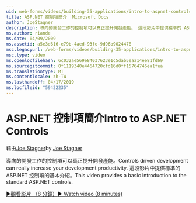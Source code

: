 ```yaml
---
uid: web-forms/videos/building-35-applications/intro-to-aspnet-controls
title: ASP.NET 控制項簡介 |Microsoft Docs
author: JoeStagner
description: 導向的開發工作的控制項可以真正提升開發產能。 這段影片中提供標準的 ASP.NET 控制項的基本介紹。
ms.author: riande
ms.date: 04/09/2009
ms.assetid: a5e3d616-e79b-4aed-93fe-9d96b9024478
msc.legacyurl: /web-forms/videos/building-35-applications/intro-to-aspnet-controls
msc.type: video
ms.openlocfilehash: 6c032ae569e84037623e1c5dab5eaa14ee81fd69
ms.sourcegitcommit: 0f1119340e4464720cfd16d0ff15764746ea1fea
ms.translationtype: MT
ms.contentlocale: zh-TW
ms.lasthandoff: 04/17/2019
ms.locfileid: "59422235"
---
```

# <a name="intro-to-aspnet-controls"></a><span data-ttu-id="5fce3-104">ASP.NET 控制項簡介</span><span class="sxs-lookup"><span data-stu-id="5fce3-104">Intro to ASP.NET Controls</span></span>

<span data-ttu-id="5fce3-105">藉由[Joe Stagner](https://github.com/JoeStagner)</span><span class="sxs-lookup"><span data-stu-id="5fce3-105">by [Joe Stagner](https://github.com/JoeStagner)</span></span>

<span data-ttu-id="5fce3-106">導向的開發工作的控制項可以真正提升開發產能。</span><span class="sxs-lookup"><span data-stu-id="5fce3-106">Controls driven development can really increase your development productivity.</span></span> <span data-ttu-id="5fce3-107">這段影片中提供標準的 ASP.NET 控制項的基本介紹。</span><span class="sxs-lookup"><span data-stu-id="5fce3-107">This video provides a basic introduction to the standard ASP.NET controls.</span></span>

[<span data-ttu-id="5fce3-108">&#9654;觀看影片 （8 分鐘）</span><span class="sxs-lookup"><span data-stu-id="5fce3-108">&#9654; Watch video (8 minutes)</span></span>](https://channel9.msdn.com/Blogs/ASP-NET-Site-Videos/intro-to-aspnet-controls)
